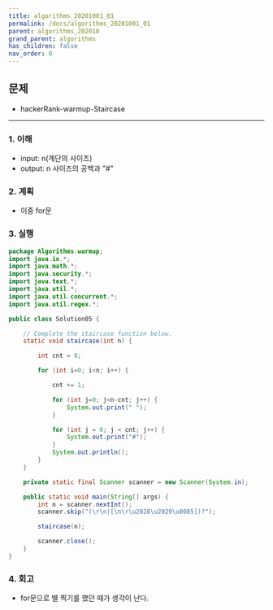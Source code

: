 ```yaml
---
title: algorithms_20201001_01
permalink: /docs/algorithms_20201001_01
parent: algorithms_202010
grand_parent: algorithms
has_children: false
nav_order: 0
---
```


## 문제

- hackerRank-warmup-Staircase

---

### 1. 이해

- input: n(계단의 사이즈)
- output: n 사이즈의 공백과 "#"

### 2. 계획

- 이중 for문

### 3. 실행

```java
package Algorithms.warmup;
import java.io.*;
import java.math.*;
import java.security.*;
import java.text.*;
import java.util.*;
import java.util.concurrent.*;
import java.util.regex.*;

public class Solution05 {

    // Complete the staircase function below.
    static void staircase(int n) {

        int cnt = 0;

        for (int i=0; i<n; i++) {

            cnt += 1;

            for (int j=0; j<n-cnt; j++) {
                System.out.print(" ");
            }

            for (int j = 0; j < cnt; j++) {
                System.out.print("#");
            }
            System.out.println();
        }
    }

    private static final Scanner scanner = new Scanner(System.in);

    public static void main(String[] args) {
        int n = scanner.nextInt();
        scanner.skip("(\r\n|[\n\r\u2028\u2029\u0085])?");

        staircase(n);

        scanner.close();
    }
}


```

### 4. 회고

- for문으로 별 찍기를 했던 때가 생각이 난다.
